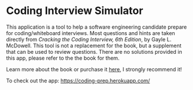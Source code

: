 # Coding Interview Simulator
This application is a tool to help a software engineering candidate prepare for coding/whiteboard interviews.
Most questions and hints are taken directly from *Cracking the Coding Interview, 6th Edition*, by Gayle L. McDowell. This tool is not a replacement for the book, but a supplement that can be used to review questions. There are no solutions provided in this app, please refer to the the book for them.

Learn more about the book or purchase it [here](http://www.crackingthecodinginterview.com/), I strongly recommend it!

To check out the app: https://coding-prep.herokuapp.com/
